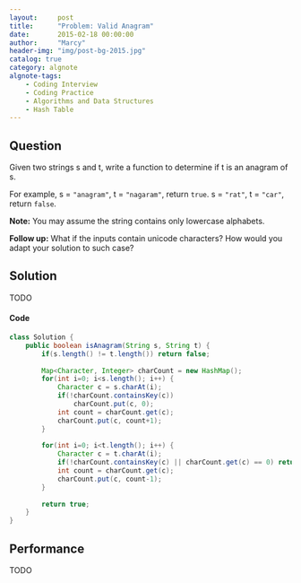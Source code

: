 ```yaml
---
layout:     post
title:      "Problem: Valid Anagram"
date:       2015-02-18 00:00:00
author:     "Marcy"
header-img: "img/post-bg-2015.jpg"
catalog: true
category: algnote
algnote-tags:
    - Coding Interview
    - Coding Practice
    - Algorithms and Data Structures
    - Hash Table
---
```


## Question

Given two strings s and t, write a function to determine if t is an anagram of s.

For example,
s = `"anagram"`, t = `"nagaram"`, return `true`.
s = `"rat"`, t = `"car"`, return `false`.

**Note:**
You may assume the string contains only lowercase alphabets.

**Follow up:**
What if the inputs contain unicode characters? How would you adapt your solution to such case?

## Solution
TODO

#### Code
```java
class Solution {
    public boolean isAnagram(String s, String t) {
        if(s.length() != t.length()) return false;
        
        Map<Character, Integer> charCount = new HashMap();
        for(int i=0; i<s.length(); i++) {
            Character c = s.charAt(i);
            if(!charCount.containsKey(c))
                charCount.put(c, 0);
            int count = charCount.get(c);
            charCount.put(c, count+1);
        }
        
        for(int i=0; i<t.length(); i++) {
            Character c = t.charAt(i);
            if(!charCount.containsKey(c) || charCount.get(c) == 0) return false;
            int count = charCount.get(c);
            charCount.put(c, count-1);
        }
        
        return true;
    }
}
```

## Performance
TODO